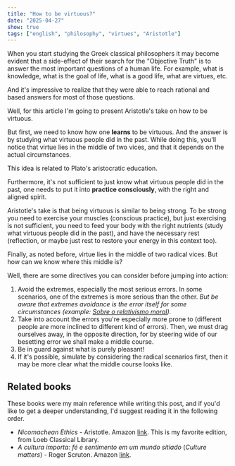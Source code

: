 ```yaml
---
title: "How to be virtuous?"
date: "2025-04-27"
show: true
tags: ["english", "philosophy", "virtues", "Aristotle"]
---
```


When you start studying the Greek classical philosophers it may become evident
that a side-effect of their search for the "Objective Truth" is to answer the
most important questions of a human life. For example, what is knowledge, what
is the goal of life, what is a good life, what are virtues, etc.

And it's impressive to realize that they were able to reach rational and based
answers for most of those questions.

Well, for this article I'm going to present Aristotle's take on how to be
virtuous.

But first, we need to know how one **learns** to be virtuous. And the answer is
by studying what virtuous people did in the past. While doing this, you'll
notice that virtue lies in the middle of two vices, and that it depends on the
actual circumstances.

This idea is related to Plato's aristocratic education.

Furthermore, it's not sufficient to just know what virtuous people did in the
past, one needs to put it into **practice consciously**, with the right and
aligned spirit.

Aristotle's take is that being virtuous is similar to being strong. To be strong
you need to exercise your muscles (conscious practice), but just exercising is
not sufficient, you need to feed your body with the right nutrients (study what
virtuous people did in the past), and have the necessary rest (reflection, or
maybe just rest to restore your energy in this context too).

Finally, as noted before, virtue lies in the middle of two radical vices. But
how can we know where this middle is?

Well, there are some directives you can consider before jumping into action:

1. Avoid the extremes, especially the most serious errors. In some scenarios,
   one of the extremes is more serious than the other. *But be aware that
   extremes avoidance is the error itself for some circumstances (example:
   [Sobre o relativismo
   moral](https://gaio.dev/posts/2024-06-18-sobre-o-relativismo-moral)).*
2. Take into account the errors you're especially more prone to (different
   people are more inclined to different kind of errors). Then, we must drag
   ourselves away, in the opposite direction, for by steering wide of our
   besetting error we shall make a middle course.
3. Be in guard against what is purely pleasant!
4. If it's possible, simulate by considering the radical scenarios first, then
   it may be more clear what the middle course looks like.

## Related books

These books were my main reference while writing this post, and if you'd like to
get a deeper understanding, I'd suggest reading it in the following order.

- *Nicomachean Ethics* - Aristotle. Amazon [link](https://a.co/d/j6kxRkd). This
  is my favorite edition, from Loeb Classical Library.
- *A cultura importa: fé e sentimento em um mundo sitiado* (*Culture matters*) -
  Roger Scruton. Amazon [link](https://a.co/d/3dDRwsy).
